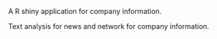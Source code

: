 A R shiny application for company information.

Text analysis for news and network for company information.

